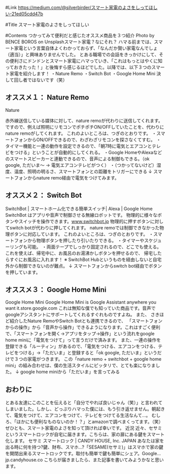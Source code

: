 #Link
https://medium.com/@silverbirder/スマート家電のよさをしってほしい-21ed05cdd47b

#Title
スマート家電のよさをしってほしい

#Contents
つかってみて便利だと感じたオススメ商品を３つ紹介
Photo by BENCE BOROS on Unsplashスマート家電？なにそれ？
ハマる前までは、スマート家電という言葉自体よくわかっておらず、「なんだか賢い家電なんでしょ（適当）」と興味ありませんでした。
とある職場での会話をきっかけにして、その便利さにドンドンとスマート家電にハマっていき、「これはもっとはやくに知っておきたった！」と後悔すら感じるほどでした。以降では、以下３つのスマート家電を紹介します！
・Nature Remo
・Switch Bot
・Google Home Mini
決して回し者ではないです（笑）

## オススメ１： Nature Remo
Nature

赤外線送信している媒体に対して、nature remoが代わりに送信してくれます。ですので、例えば照明にリモコンでポチポチON/OFFしていたことを、代わりにnature remoがしてくれます。
これのよいところは、つぎのとおりです。
・スマートフォンからON/OFFできるので、わざわざリモコンを探さなくてすむ。
・タイマー機能と一連の動作を設定できるので、「朝7時に電気とエアコンとテレビをつける」ということが自動的にしてくれる。
・Google HomeやAlexaなどのスマートスピーカーと連動できるので、音声による制御もできる。（ok google, ただいま〜 → 電気エアコンテレビがつく）
・（つかってないけど）湿度、温度、照明の明るさ、スマートフォンとの距離をトリガーにできる
↓ スマートフォンからnature remo経由で電気をつけてみます。



## オススメ２： Switch Bot
SwitchBot | スマートホーム化できる簡単スイッチ| Alexa | Google Home
SwitchBot はアプリや音声で制御させる無線ロボットです。 物理的に様々なボタンやスイッチを操作できます。www.switchbot.jp
物理的に押すボタンに対してswitch botが代わりに押してくれます。
nature remoでは制御できなかった物理ボタンに対応しています。
これのよいところは、つぎのとおりです。
・スマートフォンから物理ボタンを押したり引いたりできる。
・タイマーやスケジューリングも可能。
・両面テープでしっかり固定されるので、どこでも使える。
これを使えば、帰宅中に、お風呂のお湯沸かしボタンを押せるので、
帰宅したらすぐにお風呂に入れます！
※ SwitchBot Hubというものを経由しないと自宅外から制御できないのが難点。
↓ スマートフォンからswitch bot経由でボタンを押しています。



## オススメ３： Google Home Mini
Google Home Mini
Google Home Mini is Google Assistant anywhere you want it.store.google.com
これは無知な僕でも知っていた商品です。音声でgoogleアシスタントにサポートしてくれるすぐれものですよね。
また、
さきほど紹介したNature RemoやSwitch Botとも連携できるので、
「スマートフォンからの操作」から「音声から操作」できるようになります。これはすごく便利で、「スマートフォンを開く→アプリをタップ→操作」という流れをgoogle home miniに「電気をつけて」って言うだけで済みます。
また、一連の操作を登録できる「ルーティン」があるので、「電気をつける、エアコンをつける、テレビをつける」→「ただいま」と登録すると「ok google, ただいま」というだけで３つの家電がつきます。
この「nature remo + switchbot + google home mini」の組み合わせは、僕の生活スタイルにピッタリで、とても楽になりました。
↓ google home miniから「ただいま」を言ってみる



## おわりに
とある友達にこのことを伝えると「自分でやれば良いじゃん（笑）」と言われてしまいました。しかし、どっぷりハマった僕には、もう引き返せません。朝起きて、電気をつけて、エアコンをつけて、テレビをつけてる生活なんて…。
むしろ、「ほかにも便利なものないのか！？」とamazonで調べまくってます。（笑）
ぜひとも、スマート家電のよさを知って頂ければ幸いです。
近況
近々、セサミというスマートロックが自宅に届きます。こちらは、家の扉にある鍵をスマート化します。
セサミ スマートロック | CANDY HOUSE, Inc. JAPAN
あなたは家を出る時に何を持つ?鍵、財布、スマホ...?「SESAME(セサミ)」はスマホで家の鍵を開閉出来るスマートロックです。取付も簡単で鍵も簡単にシェア。Google…jp.candyhouse.co
こちらが届きましたら、また記事を書いてみようかなと思います。